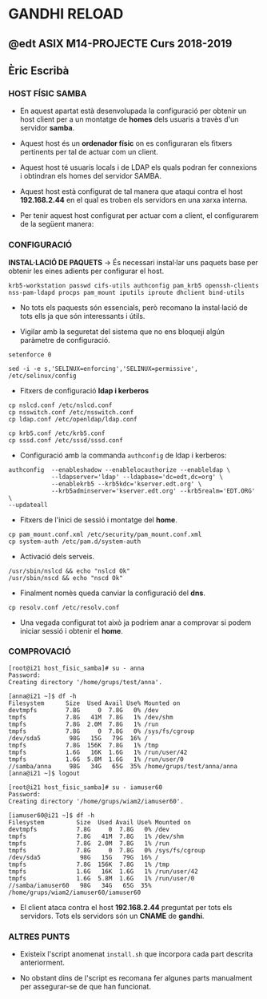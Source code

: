 # GANDHI RELOAD
## @edt ASIX M14-PROJECTE Curs 2018-2019
## Èric Escribà

### HOST FÍSIC SAMBA


* En aquest apartat està desenvolupada la configuració per obtenir un host client per a un montatge de **homes** dels usuaris a travès d'un servidor **samba**. 

* Aquest host és un **ordenador físic** on es configuraran els fitxers pertinents per tal de actuar com un client.

* Aquest host té usuaris locals i de LDAP els quals podran fer connexions i obtindran els homes del servidor SAMBA.

* Aquest host està configurat de tal manera que ataqui contra el host **192.168.2.44** en el qual es troben els servidors en una xarxa interna.

* Per tenir aquest host configurat per actuar com a client, el configurarem de la següent manera:

### CONFIGURACIÓ

**INSTAL·LACIÓ DE PAQUETS** -> És necessari instal·lar uns paquets base per obtenir les eines adients per configurar el host.

```
krb5-workstation passwd cifs-utils authconfig pam_krb5 openssh-clients nss-pam-ldapd procps pam_mount iputils iproute dhclient bind-utils
```

* No tots els paquests són essencials, però recomano la instal·lació de tots ells ja que són interessants i útils.

* Vigilar amb la seguretat del sistema que no ens bloqueji algún paràmetre de configuració. 

```
setenforce 0

sed -i -e s,'SELINUX=enforcing','SELINUX=permissive', /etc/selinux/config
```

* Fitxers de configuració **ldap i kerberos**

```
cp nslcd.conf /etc/nslcd.conf
cp nsswitch.conf /etc/nsswitch.conf
cp ldap.conf /etc/openldap/ldap.conf

cp krb5.conf /etc/krb5.conf
cp sssd.conf /etc/sssd/sssd.conf
```

* Configuració amb la commanda `authconfig` de ldap i kerberos:

```
authconfig  --enableshadow --enablelocauthorize --enableldap \
            --ldapserver='ldap' --ldapbase='dc=edt,dc=org' \
            --enablekrb5 --krb5kdc='kserver.edt.org' \
            --krb5adminserver='kserver.edt.org' --krb5realm='EDT.ORG' \
--updateall

```

* Fitxers de l'inici de sessió i montatge del **home**.

```
cp pam_mount.conf.xml /etc/security/pam_mount.conf.xml
cp system-auth /etc/pam.d/system-auth
``` 

* Activació dels serveis.

```
/usr/sbin/nslcd && echo "nslcd Ok"
/usr/sbin/nscd && echo "nscd Ok"
```

* Finalment nomès queda canviar la configuració del **dns**.

```
cp resolv.conf /etc/resolv.conf
```

* Una vegada configurat tot això ja podriem anar a comprovar si podem iniciar sessió i obtenir el **home**.

### COMPROVACIÓ

```
[root@i21 host_fisic_samba]# su - anna
Password: 
Creating directory '/home/grups/test/anna'.

[anna@i21 ~]$ df -h
Filesystem      Size  Used Avail Use% Mounted on
devtmpfs        7.8G     0  7.8G   0% /dev
tmpfs           7.8G   41M  7.8G   1% /dev/shm
tmpfs           7.8G  2.0M  7.8G   1% /run
tmpfs           7.8G     0  7.8G   0% /sys/fs/cgroup
/dev/sda5        98G   15G   79G  16% /
tmpfs           7.8G  156K  7.8G   1% /tmp
tmpfs           1.6G   16K  1.6G   1% /run/user/42
tmpfs           1.6G  5.8M  1.6G   1% /run/user/0
//samba/anna     98G   34G   65G  35% /home/grups/test/anna/anna
[anna@i21 ~]$ logout

[root@i21 host_fisic_samba]# su - iamuser60
Password: 
Creating directory '/home/grups/wiam2/iamuser60'.

[iamuser60@i21 ~]$ df -h
Filesystem         Size  Used Avail Use% Mounted on
devtmpfs           7.8G     0  7.8G   0% /dev
tmpfs              7.8G   41M  7.8G   1% /dev/shm
tmpfs              7.8G  2.0M  7.8G   1% /run
tmpfs              7.8G     0  7.8G   0% /sys/fs/cgroup
/dev/sda5           98G   15G   79G  16% /
tmpfs              7.8G  156K  7.8G   1% /tmp
tmpfs              1.6G   16K  1.6G   1% /run/user/42
tmpfs              1.6G  5.8M  1.6G   1% /run/user/0
//samba/iamuser60   98G   34G   65G  35% /home/grups/wiam2/iamuser60/iamuser60
```

* El client ataca contra el host **192.168.2.44** preguntat per tots els servidors. Tots els servidors són un **CNAME** de **gandhi**.

### ALTRES PUNTS

* Existeix l'script anomenat `install.sh` que incorpora cada part descrita anteriorment.

* No obstant dins de l'script es recomana fer algunes parts manualment per assegurar-se de que han funcionat.


